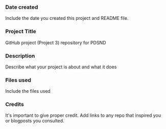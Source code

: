 ### Date created
Include the date you created this project and README file.

### Project Title
GitHub project (Project 3) repository for PDSND

### Description
Describe what your project is about and what it does

### Files used
Include the files used

### Credits
It's important to give proper credit. Add links to any repo that inspired you or blogposts you consulted.

